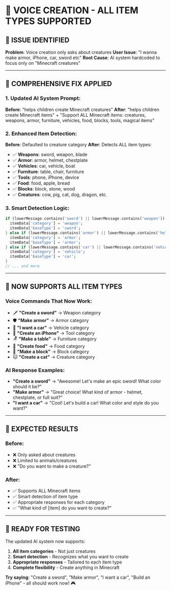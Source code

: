 # 🎤 VOICE CREATION - ALL ITEM TYPES SUPPORTED

## 🚨 **ISSUE IDENTIFIED**

**Problem**: Voice creation only asks about creatures
**User Issue**: "I wanna make armor, iPhone, car, sword etc"
**Root Cause**: AI system hardcoded to focus only on "Minecraft creatures"

---

## 🔧 **COMPREHENSIVE FIX APPLIED**

### **1. Updated AI System Prompt**:
**Before**: "helps children create Minecraft creatures"
**After**: "helps children create Minecraft items" + "Support ALL Minecraft items: creatures, weapons, armor, furniture, vehicles, food, blocks, tools, magical items"

### **2. Enhanced Item Detection**:
**Before**: Defaulted to creature category
**After**: Detects ALL item types:
- ✅ **Weapons**: sword, weapon, blade
- ✅ **Armor**: armor, helmet, chestplate  
- ✅ **Vehicles**: car, vehicle, boat
- ✅ **Furniture**: table, chair, furniture
- ✅ **Tools**: phone, iPhone, device
- ✅ **Food**: food, apple, bread
- ✅ **Blocks**: block, stone, wood
- ✅ **Creatures**: cow, pig, cat, dog, dragon, etc.

### **3. Smart Detection Logic**:
```dart
if (lowerMessage.contains('sword') || lowerMessage.contains('weapon')) {
  itemData['category'] = 'weapon';
  itemData['baseType'] = 'sword';
} else if (lowerMessage.contains('armor') || lowerMessage.contains('helmet')) {
  itemData['category'] = 'armor';
  itemData['baseType'] = 'armor';
} else if (lowerMessage.contains('car') || lowerMessage.contains('vehicle')) {
  itemData['category'] = 'vehicle';
  itemData['baseType'] = 'car';
}
// ... and more
```

---

## 🎯 **NOW SUPPORTS ALL ITEM TYPES**

### **Voice Commands That Now Work**:
- 🗡️ **"Create a sword"** → Weapon category
- 🛡️ **"Make armor"** → Armor category  
- 🚗 **"I want a car"** → Vehicle category
- 📱 **"Create an iPhone"** → Tool category
- 🪑 **"Make a table"** → Furniture category
- 🍎 **"Create food"** → Food category
- 🧱 **"Make a block"** → Block category
- 🐱 **"Create a cat"** → Creature category

### **AI Response Examples**:
- **"Create a sword"** → "Awesome! Let's make an epic sword! What color should it be?"
- **"Make armor"** → "Great choice! What kind of armor - helmet, chestplate, or full suit?"
- **"I want a car"** → "Cool! Let's build a car! What color and style do you want?"

---

## 🚀 **EXPECTED RESULTS**

### **Before**:
- ❌ Only asked about creatures
- ❌ Limited to animals/creatures
- ❌ "Do you want to make a creature?"

### **After**:
- ✅ Supports ALL Minecraft items
- ✅ Smart detection of item type
- ✅ Appropriate responses for each category
- ✅ "What kind of [item] do you want to create?"

---

## 📱 **READY FOR TESTING**

The updated AI system now supports:
1. **All item categories** - Not just creatures
2. **Smart detection** - Recognizes what you want to create
3. **Appropriate responses** - Tailored to each item type
4. **Complete flexibility** - Create anything in Minecraft

**Try saying**: "Create a sword", "Make armor", "I want a car", "Build an iPhone" - all should work now! 🎮

